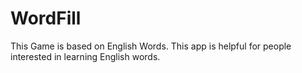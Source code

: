 WordFill
========

This Game is based on English Words. This app is helpful for people interested in learning English words.
